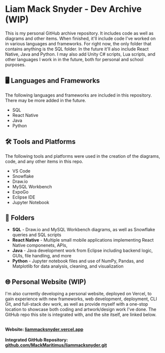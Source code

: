# Liam Mack Snyder - Dev Archive (WIP)

This is my personal GitHub archive repository. It includes code as well as diagrams and other items. When finished, it'll include code I've worked on in various languages and frameworks. For right now, the only folder that contains anything is the SQL folder. In the future it'll also include React Native,
Java and Python. I may also add Unity C# scripts, Lua scripts, and other languages I work in in the future, both for personal and school purposes.

## 🖥️ Languages and Frameworks
The following languages and frameworks are included in this repository. There may be more added in the future.
- SQL
- React Native
- Java
- Python

## 🛠️ Tools and Platforms
The following tools and platforms were used in the creation of the diagrams, code, and any other items in this repo.
- VS Code
- Snowflake
- Draw.io
- MySQL Workbench
- ExpoGo
- Eclipse IDE
- Jupyter Notebook

## 📂 Folders
- **SQL** - Draw.io and MySQL Workbench diagrams, as well as Snowflake queries and SQL scripts
- **React Native** - Multiple small mobile applications implementing React Native componenets, APIs, 
- **Java** -  Java development work from Eclipse including backend logic, GUIs, file handling, and more
- **Python** - Jupyter notebook files and use of NumPy, Pandas, and Matplotlib for data analysis, cleaning, and visualization

## 🌐 Personal Website (WIP)
I'm also currently developing a personal website, deployed on Vercel, to gain experience with new frameworks, web development, deployment, CLI Git, and full-stack dev work, as well as provide 
myself with a one-stop location to showcase both coding and artwork/design work I've done. The GitHub repo this site is integrated with, and the site itself, are linked below.
<br/><br/>

**Website: [liammacksnyder.vercel.app](https://liammacksnyder.vercel.app)**
<br/><br/>
**Integrated GitHub Repository: [github.com/MackMaritimus/liammacksnyder.git](https://github.com/MackMaritimus/liammacksnyder.git)**
